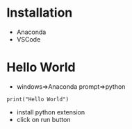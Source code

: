 # Installation
  * Anaconda
  * VSCode

# Hello World
* windows=>Anaconda prompt=>python
```
print("Hello World")
```
  * install python extension
  * click on run button
